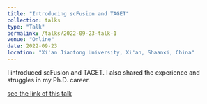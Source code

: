 ```yaml
---
title: "Introducing scFusion and TAGET"
collection: talks
type: "Talk"
permalink: /talks/2022-09-23-talk-1
venue: "Online"
date: 2022-09-23
location: "Xi'an Jiaotong University, Xi'an, Shaanxi, China"
---
```


I introduced scFusion and TAGET. I also shared the experience and struggles in my Ph.D. career.

[see the link of this talk](http://math.xjtu.edu.cn/info/1089/11550.htm)
